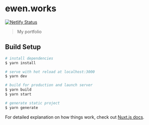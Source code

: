# ewen.works

[![Netlify Status](https://api.netlify.com/api/v1/badges/6c6a50e8-0337-4103-a622-0d9d6f90e6d8/deploy-status)](https://app.netlify.com/sites/ewen-lbh/deploys)

> My portfolio

## Build Setup

``` bash
# install dependencies
$ yarn install

# serve with hot reload at localhost:3000
$ yarn dev

# build for production and launch server
$ yarn build
$ yarn start

# generate static project
$ yarn generate
```

For detailed explanation on how things work, check out [Nuxt.js docs](https://nuxtjs.org).
